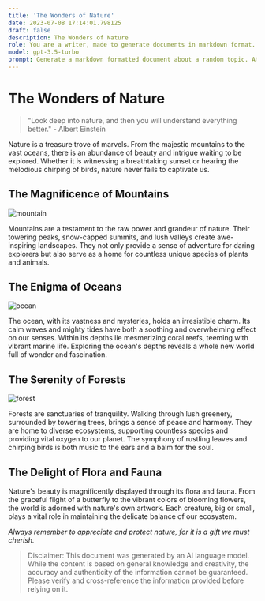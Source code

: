 ```yaml
---
title: 'The Wonders of Nature'
date: 2023-07-08 17:14:01.798125
draft: false
description: The Wonders of Nature
role: You are a writer, made to generate documents in markdown format. It is very important that all of the documents you generate are in valid markdown format.
model: gpt-3.5-turbo
prompt: Generate a markdown formatted document about a random topic. At the bottom, include a disclaimer explaining that the document was generated by you. The first line of the document should be the title. Make sure that the entire document is in proper markdown format, using a mix of various tags to make the document visually appealing.
---
```


# The Wonders of Nature

> "Look deep into nature, and then you will understand everything better." - Albert Einstein

Nature is a treasure trove of marvels. From the majestic mountains to the vast oceans, there is an abundance of beauty and intrigue waiting to be explored. Whether it is witnessing a breathtaking sunset or hearing the melodious chirping of birds, nature never fails to captivate us.

## The Magnificence of Mountains

![mountain](https://example.com/mountain.jpg)

Mountains are a testament to the raw power and grandeur of nature. Their towering peaks, snow-capped summits, and lush valleys create awe-inspiring landscapes. They not only provide a sense of adventure for daring explorers but also serve as a home for countless unique species of plants and animals.

## The Enigma of Oceans

![ocean](https://example.com/ocean.jpg)

The ocean, with its vastness and mysteries, holds an irresistible charm. Its calm waves and mighty tides have both a soothing and overwhelming effect on our senses. Within its depths lie mesmerizing coral reefs, teeming with vibrant marine life. Exploring the ocean's depths reveals a whole new world full of wonder and fascination.

## The Serenity of Forests

![forest](https://example.com/forest.jpg)

Forests are sanctuaries of tranquility. Walking through lush greenery, surrounded by towering trees, brings a sense of peace and harmony. They are home to diverse ecosystems, supporting countless species and providing vital oxygen to our planet. The symphony of rustling leaves and chirping birds is both music to the ears and a balm for the soul.

## The Delight of Flora and Fauna

Nature's beauty is magnificently displayed through its flora and fauna. From the graceful flight of a butterfly to the vibrant colors of blooming flowers, the world is adorned with nature's own artwork. Each creature, big or small, plays a vital role in maintaining the delicate balance of our ecosystem.

_Always remember to appreciate and protect nature, for it is a gift we must cherish._

> Disclaimer: This document was generated by an AI language model. While the content is based on general knowledge and creativity, the accuracy and authenticity of the information cannot be guaranteed. Please verify and cross-reference the information provided before relying on it.